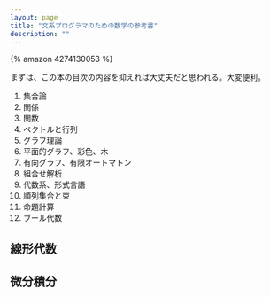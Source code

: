 ```yaml
---
layout: page
title: "文系プログラマのための数学の参考書"
description: ""
---
```


{% amazon 4274130053 %}

まずは、この本の目次の内容を抑えれば大丈夫だと思われる。大変便利。

1. 集合論
2. 関係
3. 関数
4. ベクトルと行列
5. グラフ理論
6. 平面的グラフ、彩色、木
7. 有向グラフ、有限オートマトン
8. 組合せ解析
9. 代数系、形式言語
10. 順列集合と束
11. 命題計算
12. ブール代数

## 線形代数

## 微分積分
